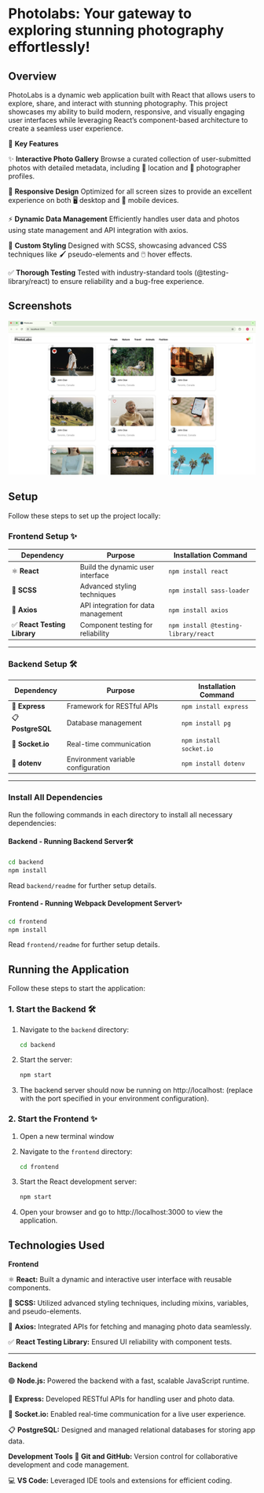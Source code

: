 # Photolabs: Your gateway to exploring stunning photography effortlessly!

## **Overview**

PhotoLabs is a dynamic web application built with React that allows users to explore, share, and interact with stunning photography. This project showcases my ability to build modern, responsive, and visually engaging user interfaces while leveraging React’s component-based architecture to create a seamless user experience.

🌟 **Key Features**

✨ **Interactive Photo Gallery**
Browse a curated collection of user-submitted photos with detailed metadata, including 📍 location and 👤 photographer profiles.


📱 **Responsive Design**
Optimized for all screen sizes to provide an excellent experience on both 🖥️ desktop and 📲 mobile devices.


⚡ **Dynamic Data Management**
Efficiently handles user data and photos using state management and API integration with axios.


🎨 **Custom Styling**
Designed with SCSS, showcasing advanced CSS techniques like 🖌️ pseudo-elements and 🖱️ hover effects.


✅ **Thorough Testing**
Tested with industry-standard tools (@testing-library/react) to ensure reliability and a bug-free experience.


## **Screenshots**

![Main Page](./screenshots/Main_Page_Notification.png)








## **Setup**

Follow these steps to set up the project locally:

### **Frontend Setup** ✨  
| **Dependency**        | **Purpose**                              | **Installation Command**        |
|-----------------------|------------------------------------------|----------------------------------|
| ⚛️ **React**          | Build the dynamic user interface         | `npm install react`             |
| 🎨 **SCSS**           | Advanced styling techniques              | `npm install sass-loader`       |
| 🔗 **Axios**          | API integration for data management      | `npm install axios`             |
| ✅ **React Testing Library** | Component testing for reliability | `npm install @testing-library/react` |

---

### **Backend Setup** 🛠️  
| **Dependency**        | **Purpose**                              | **Installation Command**        |
|-----------------------|------------------------------------------|----------------------------------|
| 🚀 **Express**        | Framework for RESTful APIs               | `npm install express`           |
| 📋 **PostgreSQL**     | Database management                      | `npm install pg`                |
| 📡 **Socket.io**      | Real-time communication                  | `npm install socket.io`         |
| 🔐 **dotenv**         | Environment variable configuration       | `npm install dotenv`            |

---

### **Install All Dependencies**

Run the following commands in each directory to install all necessary dependencies:


#### **Backend - Running Backend Server**🛠️

```sh
cd backend
npm install
```
Read `backend/readme` for further setup details.


#### **Frontend - Running Webpack Development Server**✨

```sh
cd frontend
npm install
```
Read `frontend/readme` for further setup details.

## **Running the Application**

Follow these steps to start the application:

### **1. Start the Backend** 🛠️
1. Navigate to the `backend` directory:
   ```bash
   cd backend

2. Start the server:
    ```bash
    npm start
    ```
3. The backend server should now be running on http://localhost:<port> (replace <port> with the port specified in your environment configuration).

### **2. Start the Frontend** ✨
1. Open a new terminal window

2. Navigate to the `frontend` directory:
   ```bash
   cd frontend

3. Start the React development server:
   ```bash
   npm start
   ```

4. Open your browser and go to http://localhost:3000 to view the application.


## Technologies Used

**Frontend**

⚛️ **React:** Built a dynamic and interactive user interface with reusable components.


🎨 **SCSS:** Utilized advanced styling techniques, including mixins, variables, and pseudo-elements.


🔗 **Axios:** Integrated APIs for fetching and managing photo data seamlessly.


✅ **React Testing Library:** Ensured UI reliability with component tests.


---


**Backend**

🟢 **Node.js:** Powered the backend with a fast, scalable JavaScript runtime.


🚀 **Express:** Developed RESTful APIs for handling user and photo data.


📡 **Socket.io:** Enabled real-time communication for a live user experience.


📋 **PostgreSQL:** Designed and managed relational databases for storing app data.


**Development Tools**
🔧 **Git and GitHub:** Version control for collaborative development and code management.


💻 **VS Code:** Leveraged IDE tools and extensions for efficient coding.
      


